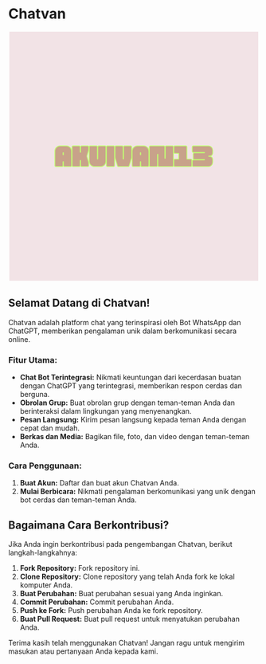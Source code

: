 # Chatvan

<p align="center">
  <img src="img/logo.png" alt="Chatvan Logo">
</p>

## Selamat Datang di Chatvan!

Chatvan adalah platform chat yang terinspirasi oleh Bot WhatsApp dan ChatGPT, memberikan pengalaman unik dalam berkomunikasi secara online.

### Fitur Utama:

- **Chat Bot Terintegrasi:** Nikmati keuntungan dari kecerdasan buatan dengan ChatGPT yang terintegrasi, memberikan respon cerdas dan berguna.
- **Obrolan Grup:** Buat obrolan grup dengan teman-teman Anda dan berinteraksi dalam lingkungan yang menyenangkan.
- **Pesan Langsung:** Kirim pesan langsung kepada teman Anda dengan cepat dan mudah.
- **Berkas dan Media:** Bagikan file, foto, dan video dengan teman-teman Anda.

### Cara Penggunaan:

1. **Buat Akun:** Daftar dan buat akun Chatvan Anda.
2. **Mulai Berbicara:** Nikmati pengalaman berkomunikasi yang unik dengan bot cerdas dan teman-teman Anda.

## Bagaimana Cara Berkontribusi?

Jika Anda ingin berkontribusi pada pengembangan Chatvan, berikut langkah-langkahnya:

1. **Fork Repository:** Fork repository ini.
2. **Clone Repository:** Clone repository yang telah Anda fork ke lokal komputer Anda.
3. **Buat Perubahan:** Buat perubahan sesuai yang Anda inginkan.
4. **Commit Perubahan:** Commit perubahan Anda.
5. **Push ke Fork:** Push perubahan Anda ke fork repository.
6. **Buat Pull Request:** Buat pull request untuk menyatukan perubahan Anda.

Terima kasih telah menggunakan Chatvan! Jangan ragu untuk mengirim masukan atau pertanyaan Anda kepada kami.
